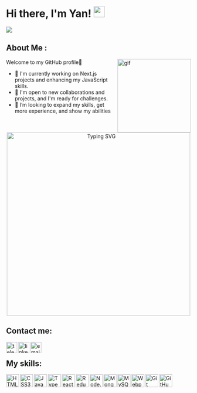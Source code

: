 <div id="header">
    <h1>
        Hi there, I'm Yan!
        <img src="https://media.giphy.com/media/hvRJCLFzcasrR4ia7z/giphy.gif" width="30px" />
    </h1>
    <div>
        <a href="https://www.codewars.com/users/YanLozovskyi">
            <img src="https://www.codewars.com/users/YanLozovskyi/badges/small" />
        </a>
    </div>
</div>

## About Me :

<img alt="gif" width="200px" align="right" src="https://media.tenor.com/aD7y5Tg9BzwAAAAC/web-design-modern-web-gif.gif" />

Welcome to my GitHub profile💪

- 🔭 I'm сurrently working on Next.js projects and enhancing my JavaScript skills.
- 👯 I'm open to new collaborations and projects, and I'm ready for challenges.
- 🤔 I’m looking to expand my skills, get more experience, and show my abilities 

<p align="center">
            <img src="https://readme-typing-svg.herokuapp.com?font=Fira+Code&duration=5000&pause=500&color=00A42D&center=true&repeat=true&vCenter=true&width=650&lines=Coding+My+Way+to+Innovation."
                alt="Typing SVG" style="width: 500px;"/>
        </p>

## Contact me:
[<img align="left" alt="telegram" width="30px" src="https://cdn-icons-png.flaticon.com/512/2111/2111646.png" />][Telegram]
[<img align="left" alt="linkedIn" width="30px" src="https://cdn-icons-png.flaticon.com/512/174/174857.png" />][LinkedIn]
[<img align="left" alt="email" width="30px" src="https://i.ibb.co/0Mr1ZMr/gmail.png" />][Email]

<br>

## My skills:
<img align="left" alt="HTML5" width="35px" src="https://cdn-icons-png.flaticon.com/512/1051/1051277.png" />
<img align="left" alt="CSS3" width="35px" src="https://cdn-icons-png.flaticon.com/512/732/732190.png" />
<img align="left" alt="JavaScript" width="35px" src="https://cdn-icons-png.flaticon.com/512/5968/5968292.png" />
<img align="left" alt="TypeScript" width="35px" src="https://cdn-icons-png.flaticon.com/512/5968/5968381.png" />
<img align="left" alt="ReactJS" width="35px" src="https://cdn-icons-png.flaticon.com/512/1183/1183621.png" />
<img align="left" alt="Redux" width="35px" src="https://i.ibb.co/0cj9MGy/redux.png" />
<img align="left" alt="Node.js" width="35px" src="https://cdn-icons-png.flaticon.com/512/919/919825.png" />
<img align="left" alt="MongoDB" width="35px" src="https://i.ibb.co/54yxf1R/mongodb.png" />
<img align="left" alt="MySQL" width="35px" src="https://i.ibb.co/jvtwpC4/mysql.png" />
<img align="left" alt="Webpack" width="35px" src="https://i.ibb.co/BBxMQQS/webpack.png" />
<img align="left" alt="Git" width="35px" src="https://cdn-icons-png.flaticon.com/512/2111/2111288.png" />
<img align="left" alt="GitHub" width="35px" src="https://cdn-icons-png.flaticon.com/512/733/733609.png" />

[Telegram]: https://t.me/Bizzy2517
[LinkedIn]: https://www.linkedin.com/in/yanlozovskyi/
[Email]: mailto:yanlozovskiy@gmail.com

